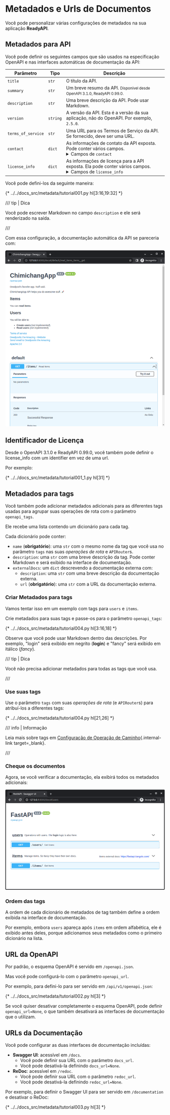 # Metadados e Urls de Documentos

Você pode personalizar várias configurações de metadados na sua aplicação **ReadyAPI**.

## Metadados para API

Você pode definir os seguintes campos que são usados na especificação OpenAPI e nas interfaces automáticas de documentação da API:

| Parâmetro | Tipo | Descrição |
|------------|------|-------------|
| `title` | `str` | O título da API. |
| `summary` | `str` | Um breve resumo da API. <small>Disponível desde OpenAPI 3.1.0, ReadyAPI 0.99.0.</small> |
| `description` | `str` | Uma breve descrição da API. Pode usar Markdown. |
| `version` | `string` | A versão da API. Esta é a versão da sua aplicação, não do OpenAPI. Por exemplo, `2.5.0`. |
| `terms_of_service` | `str` | Uma URL para os Termos de Serviço da API. Se fornecido, deve ser uma URL. |
| `contact` | `dict` | As informações de contato da API exposta. Pode conter vários campos. <details><summary>Campos de <code>contact</code></summary><table><thead><tr><th>Parâmetro</th><th>Tipo</th><th>Descrição</th></tr></thead><tbody><tr><td><code>name</code></td><td><code>str</code></td><td>O nome identificador da pessoa/organização de contato.</td></tr><tr><td><code>url</code></td><td><code>str</code></td><td>A URL que aponta para as informações de contato. DEVE estar no formato de uma URL.</td></tr><tr><td><code>email</code></td><td><code>str</code></td><td>O endereço de e-mail da pessoa/organização de contato. DEVE estar no formato de um endereço de e-mail.</td></tr></tbody></table></details> |
| `license_info` | `dict` | As informações de licença para a API exposta. Ela pode conter vários campos. <details><summary>Campos de <code>license_info</code></summary><table><thead><tr><th>Parâmetro</th><th>Tipo</th><th>Descrição</th></tr></thead><tbody><tr><td><code>name</code></td><td><code>str</code></td><td><strong>OBRIGATÓRIO</strong> (se um <code>license_info</code> for definido). O nome da licença usada para a API.</td></tr><tr><td><code>identifier</code></td><td><code>str</code></td><td>Uma expressão de licença <a href="https://spdx.org/licenses/" class="external-link" target="_blank">SPDX</a> para a API. O campo <code>identifier</code> é mutuamente exclusivo do campo <code>url</code>. <small>Disponível desde OpenAPI 3.1.0, ReadyAPI 0.99.0.</small></td></tr><tr><td><code>url</code></td><td><code>str</code></td><td>Uma URL para a licença usada para a API. DEVE estar no formato de uma URL.</td></tr></tbody></table></details> |

Você pode defini-los da seguinte maneira:

{* ../../docs_src/metadata/tutorial001.py hl[3:16,19:32] *}

/// tip | Dica

Você pode escrever Markdown no campo `description` e ele será renderizado na saída.

///

Com essa configuração, a documentação automática da API se pareceria com:

<img src="/img/tutorial/metadata/image01.png">

## Identificador de Licença

Desde o OpenAPI 3.1.0 e ReadyAPI 0.99.0, você também pode definir o license_info com um identifier em vez de uma url.

Por exemplo:

{* ../../docs_src/metadata/tutorial001_1.py hl[31] *}

## Metadados para tags

Você também pode adicionar metadados adicionais para as diferentes tags usadas para agrupar suas operações de rota com o parâmetro `openapi_tags`.

Ele recebe uma lista contendo um dicionário para cada tag.

Cada dicionário pode conter:

* `name` (**obrigatório**): uma `str` com o mesmo nome da tag que você usa no parâmetro `tags` nas suas *operações de rota* e `APIRouter`s.
* `description`: uma `str` com uma breve descrição da tag. Pode conter Markdown e será exibido na interface de documentação.
* `externalDocs`: um `dict` descrevendo a documentação externa com:
    * `description`: uma `str` com uma breve descrição da documentação externa.
    * `url` (**obrigatório**): uma `str` com a URL da documentação externa.

### Criar Metadados para tags

Vamos tentar isso em um exemplo com tags para `users` e `items`.

Crie metadados para suas tags e passe-os para o parâmetro `openapi_tags`:

{* ../../docs_src/metadata/tutorial004.py hl[3:16,18] *}

Observe que você pode usar Markdown dentro das descrições. Por exemplo, "login" será exibido em negrito (**login**) e "fancy" será exibido em itálico (_fancy_).

/// tip | Dica

Você não precisa adicionar metadados para todas as tags que você usa.

///

### Use suas tags

Use o parâmetro `tags` com suas *operações de rota* (e `APIRouter`s) para atribuí-los a diferentes tags:

{* ../../docs_src/metadata/tutorial004.py hl[21,26] *}

/// info  | Informação

Leia mais sobre tags em [Configuração de Operação de Caminho](path-operation-configuration.md#tags){.internal-link target=_blank}.

///

### Cheque os documentos

Agora, se você verificar a documentação, ela exibirá todos os metadados adicionais:

<img src="/img/tutorial/metadata/image02.png">

### Ordem das tags

A ordem de cada dicionário de metadados de tag também define a ordem exibida na interface de documentação.

Por exemplo, embora `users` apareça após `items` em ordem alfabética, ele é exibido antes deles, porque adicionamos seus metadados como o primeiro dicionário na lista.

## URL da OpenAPI

Por padrão, o esquema OpenAPI é servido em `/openapi.json`.

Mas você pode configurá-lo com o parâmetro `openapi_url`.

Por exemplo, para defini-lo para ser servido em `/api/v1/openapi.json`:

{* ../../docs_src/metadata/tutorial002.py hl[3] *}

Se você quiser desativar completamente o esquema OpenAPI, pode definir `openapi_url=None`, o que também desativará as interfaces de documentação que o utilizam.

## URLs da Documentação

Você pode configurar as duas interfaces de documentação incluídas:

* **Swagger UI**: acessível em `/docs`.
    * Você pode definir sua URL com o parâmetro `docs_url`.
    * Você pode desativá-la definindo `docs_url=None`.
* **ReDoc**: acessível em `/redoc`.
    * Você pode definir sua URL com o parâmetro `redoc_url`.
    * Você pode desativá-la definindo `redoc_url=None`.

Por exemplo, para definir o Swagger UI para ser servido em `/documentation` e desativar o ReDoc:

{* ../../docs_src/metadata/tutorial003.py hl[3] *}
